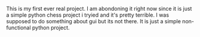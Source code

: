 This is my first ever real project. I am abondoning it right now since it is just a simple python chess project i tryied and it's pretty terrible. I was supposed to do something about gui but its not there. It is just a simple non-functional python project.
